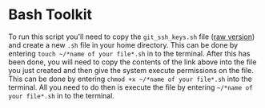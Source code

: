 # Bash Toolkit
To run this script you'll need to copy the `git_ssh_keys.sh` file ([raw version](https://raw.githubusercontent.com/creynoldsaccenture/bash-toolkit/master/git_ssh_keys.sh)) and create a new `.sh` file in your home directory. This can be done by entering `touch ~/*name of your file*.sh` in to the terminal.
After this has been done, you will need to copy the contents of the link above into the file you just created and then give the system execute permissions on the file. This can be done by entering `chmod +x ~/*name of your file*.sh` into the terminal.
All you need to do then is execute the file by entering `~/*name of your file*.sh` in to the terminal.
